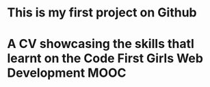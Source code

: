# This is my first project on Github
# A CV showcasing the skills thatI learnt on the Code First Girls Web Development MOOC
